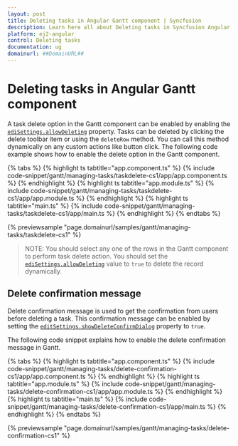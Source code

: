 ```yaml
---
layout: post
title: Deleting tasks in Angular Gantt component | Syncfusion
description: Learn here all about Deleting tasks in Syncfusion Angular Gantt component of Syncfusion Essential JS 2 and more.
platform: ej2-angular
control: Deleting tasks 
documentation: ug
domainurl: ##DomainURL##
---
```


# Deleting tasks in Angular Gantt component

A task delete option in the Gantt component can be enabled by enabling the [`ediSettings.allowDeleting`](https://ej2.syncfusion.com/angular/documentation/api/gantt/editSettings/#allowdeleting) property. Tasks can be deleted by clicking the delete toolbar item or using the `deleteRow` method. You can call this method dynamically on any custom actions like button click. The following code example shows how to enable the delete option in the Gantt component.

{% tabs %}
{% highlight ts tabtitle="app.component.ts" %}
{% include code-snippet/gantt/managing-tasks/taskdelete-cs1/app/app.component.ts %}
{% endhighlight %}
{% highlight ts tabtitle="app.module.ts" %}
{% include code-snippet/gantt/managing-tasks/taskdelete-cs1/app/app.module.ts %}
{% endhighlight %}
{% highlight ts tabtitle="main.ts" %}
{% include code-snippet/gantt/managing-tasks/taskdelete-cs1/app/main.ts %}
{% endhighlight %}
{% endtabs %}
  
{% previewsample "page.domainurl/samples/gantt/managing-tasks/taskdelete-cs1" %}

> NOTE: You should select any one of the rows in the Gantt component to perform task delete action.
> You should set the [`ediSettings.allowDeleting`](https://ej2.syncfusion.com/angular/documentation/api/gantt/editSettings/#allowdeleting) value to `true` to delete the record dynamically.

## Delete confirmation message

Delete confirmation message is used to get the confirmation from users before deleting a task. This confirmation message can be enabled by setting the [`editSettings.showDeleteConfirmDialog`](https://ej2.syncfusion.com/angular/documentation/api/gantt/editSettings/#showdeleteconfirmdialog) property to `true`.

The following code snippet explains how to enable the delete confirmation message in Gantt.

{% tabs %}
{% highlight ts tabtitle="app.component.ts" %}
{% include code-snippet/gantt/managing-tasks/delete-confirmation-cs1/app/app.component.ts %}
{% endhighlight %}
{% highlight ts tabtitle="app.module.ts" %}
{% include code-snippet/gantt/managing-tasks/delete-confirmation-cs1/app/app.module.ts %}
{% endhighlight %}
{% highlight ts tabtitle="main.ts" %}
{% include code-snippet/gantt/managing-tasks/delete-confirmation-cs1/app/main.ts %}
{% endhighlight %}
{% endtabs %}
  
{% previewsample "page.domainurl/samples/gantt/managing-tasks/delete-confirmation-cs1" %}